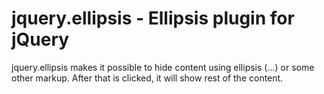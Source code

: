 # jquery.ellipsis - Ellipsis plugin for jQuery

jquery.ellipsis makes it possible to hide content using ellipsis (...) or some other markup. After that is clicked, it will show rest of the content.

